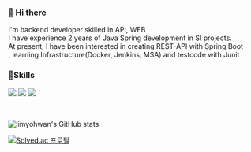 ### 👋 Hi there 
<p>
  I'm backend developer skilled in API, WEB <br/>
  I have experience 2 years of Java Spring development in SI projects. <br/>
  At present, I have been interested in creating REST-API with Spring Boot <br/>
  , learning Infrastructure(Docker, Jenkins, MSA) and testcode with Junit <br/>
<p>
  
### 💪Skills
<p>
  <img src="https://img.shields.io/badge/Spring-6DB33F?style=for-the-badge&logo=Spring&logoColor=white">
  <img src="https://img.shields.io/badge/Java-007396?style=for-the-badge&logo=Java&logoColor=white">
  <img src="https://img.shields.io/badge/mariaDB-003545?style=for-the-badge&logo=mariaDB&logoColor=white"> 
</p>
<br/>

![limyohwan's GitHub stats](https://github-readme-stats.vercel.app/api?username=limyohwan&show_icons=true&theme=dark)

[![Solved.ac 프로필](http://mazassumnida.wtf/api/v2/generate_badge?boj=dyghks7102)](https://solved.ac/dyghks7102)
